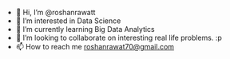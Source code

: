 - 👋 Hi, I’m @roshanrawatt
- 👀 I’m interested in Data Science
- 🌱 I’m currently learning Big Data Analytics
- 💞️ I’m looking to collaborate on interesting real life problems. :p
- 📫 How to reach me roshanrawat70@gmail.com

<!---
roshanrawatt/roshanrawatt is a ✨ special ✨ repository because its `README.md` (this file) appears on your GitHub profile.
You can click the Preview link to take a look at your changes.
--->
